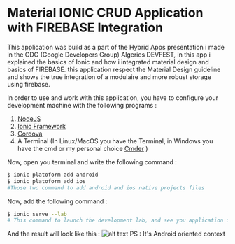 # Material IONIC CRUD Application with FIREBASE Integration

This application was build as a part of the Hybrid Apps presentation i made in the GDG (Google Developers Group) Algeries DEVFEST, in this app i explained the basics of Ionic and how i integrated material design and basics of FIREBASE. this application respect the Material Design guideline and shows the true integration of a modulaire and more robust storage using firebase.

In order to use and work with this application, you have to configure your development machine with the following programs :

1. [NodeJS](https://www.nodejs.org)
2. [Ionic Framework](ionicframework.com)
3. [Cordova](cordova.apache.org)
4. A Terminal (In Linux/MacOS you have the Terminal, in Windows you have the cmd or my personal choice [Cmder](http://cmder.net/) )

Now, open you terminal and write the following command : 

```bash
$ ionic platoform add android
$ ionic platoform add ios  
#Those two command to add android and ios native projects files
```

Now, add the following command : 

```bash
$ ionic serve --lab
# This command to launch the development lab, and see you application into the browser.
```
And the result will look like this : 
![alt text](http://hpics.li/18421de "The Lab !")
PS : It's Android oriented context
